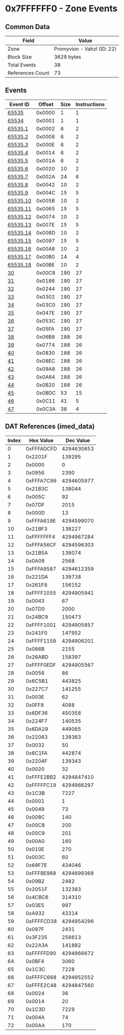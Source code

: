# 0x7FFFFFF0 - Zone Events

## Common Data

| Field            | Value                      |
|------------------|----------------------------|
| Zone             | Promyvion - Vahzl (ID: 22) |
| Block Size       | 3628 bytes                 |
| Total Events     | 38                         |
| References Count | 73                         |

## Events

| Event ID                  | Offset   |   Size |   Instructions |
|---------------------------|----------|--------|----------------|
| [65535](./65535.md)       | 0x0000   |      1 |              1 |
| [65534](./65534.md)       | 0x0001   |      1 |              1 |
| [65535.1](./65535.1.md)   | 0x0002   |      6 |              2 |
| [65535.2](./65535.2.md)   | 0x0008   |      6 |              2 |
| [65535.3](./65535.3.md)   | 0x000E   |      6 |              2 |
| [65535.4](./65535.4.md)   | 0x0014   |      6 |              2 |
| [65535.5](./65535.5.md)   | 0x001A   |      6 |              2 |
| [65535.6](./65535.6.md)   | 0x0020   |     10 |              2 |
| [65535.7](./65535.7.md)   | 0x002A   |     24 |              6 |
| [65535.8](./65535.8.md)   | 0x0042   |     10 |              2 |
| [65535.9](./65535.9.md)   | 0x004C   |     15 |              5 |
| [65535.10](./65535.10.md) | 0x005B   |     10 |              2 |
| [65535.11](./65535.11.md) | 0x0065   |     15 |              5 |
| [65535.12](./65535.12.md) | 0x0074   |     10 |              2 |
| [65535.13](./65535.13.md) | 0x007E   |     15 |              5 |
| [65535.14](./65535.14.md) | 0x008D   |     10 |              2 |
| [65535.15](./65535.15.md) | 0x0097   |     15 |              5 |
| [65535.16](./65535.16.md) | 0x00A6   |     10 |              2 |
| [65535.17](./65535.17.md) | 0x00B0   |     14 |              4 |
| [65535.18](./65535.18.md) | 0x00BE   |     10 |              2 |
| [30](./30.md)             | 0x00C8   |    190 |             27 |
| [31](./31.md)             | 0x0186   |    190 |             27 |
| [32](./32.md)             | 0x0244   |    190 |             27 |
| [33](./33.md)             | 0x0302   |    190 |             27 |
| [34](./34.md)             | 0x03C0   |    190 |             27 |
| [35](./35.md)             | 0x047E   |    190 |             27 |
| [36](./36.md)             | 0x053C   |    190 |             27 |
| [37](./37.md)             | 0x05FA   |    190 |             27 |
| [38](./38.md)             | 0x06B8   |    188 |             26 |
| [39](./39.md)             | 0x0774   |    188 |             26 |
| [40](./40.md)             | 0x0830   |    188 |             26 |
| [41](./41.md)             | 0x08EC   |    188 |             26 |
| [42](./42.md)             | 0x09A8   |    188 |             26 |
| [43](./43.md)             | 0x0A64   |    188 |             26 |
| [44](./44.md)             | 0x0B20   |    188 |             26 |
| [45](./45.md)             | 0x0BDC   |     53 |             15 |
| [46](./46.md)             | 0x0C11   |     41 |              5 |
| [47](./47.md)             | 0x0C3A   |     38 |              4 |

## DAT References (imed_data)

|   Index | Hex Value   |   Dec Value |
|---------|-------------|-------------|
|       0 | 0xFFFADCFD  |  4294630653 |
|       1 | 0x2201F     |      139295 |
|       2 | 0x0000      |           0 |
|       3 | 0x0956      |        2390 |
|       4 | 0xFFFA7C99  |  4294605977 |
|       5 | 0x21B3C     |      138044 |
|       6 | 0x005C      |          92 |
|       7 | 0x07DF      |        2015 |
|       8 | 0x000D      |          13 |
|       9 | 0xFFFA619E  |  4294599070 |
|      10 | 0x21BF3     |      138227 |
|      11 | 0xFFFFFFF4  |  4294967284 |
|      12 | 0xFFFA56CF  |  4294596303 |
|      13 | 0x21B5A     |      138074 |
|      14 | 0x0A08      |        2568 |
|      15 | 0xFFFA9587  |  4294612359 |
|      16 | 0x221DA     |      139738 |
|      17 | 0x261F8     |      156152 |
|      18 | 0xFFFF1055  |  4294905941 |
|      19 | 0x0043      |          67 |
|      20 | 0x07D0      |        2000 |
|      21 | 0x24BC9     |      150473 |
|      22 | 0xFFFF1001  |  4294905857 |
|      23 | 0x241F0     |      147952 |
|      24 | 0xFFFF1159  |  4294906201 |
|      25 | 0x086B      |        2155 |
|      26 | 0x26ABD     |      158397 |
|      27 | 0xFFFF0EDF  |  4294905567 |
|      28 | 0x0056      |          86 |
|      29 | 0x6C5B1     |      443825 |
|      30 | 0x227C7     |      141255 |
|      31 | 0x003E      |          62 |
|      32 | 0x0FF8      |        4088 |
|      33 | 0x6DF36     |      450358 |
|      34 | 0x224F7     |      140535 |
|      35 | 0x6DA29     |      449065 |
|      36 | 0x22063     |      139363 |
|      37 | 0x0032      |          50 |
|      38 | 0x6C1FA     |      442874 |
|      39 | 0x2204F     |      139343 |
|      40 | 0x0020      |          32 |
|      41 | 0xFFFE2BB2  |  4294847410 |
|      42 | 0xFFFFFC19  |  4294966297 |
|      43 | 0x1C3B      |        7227 |
|      44 | 0x0001      |           1 |
|      45 | 0x0049      |          73 |
|      46 | 0x008C      |         140 |
|      47 | 0x00C8      |         200 |
|      48 | 0x00C9      |         201 |
|      49 | 0x00A0      |         160 |
|      50 | 0x010E      |         270 |
|      51 | 0x003C      |          60 |
|      52 | 0x69F7E     |      434046 |
|      53 | 0xFFFBE968  |  4294699368 |
|      54 | 0x09B2      |        2482 |
|      55 | 0x2051F     |      132383 |
|      56 | 0x4CBC6     |      314310 |
|      57 | 0x03E5      |         997 |
|      58 | 0xA932      |       43314 |
|      59 | 0xFFFFCD38  |  4294954296 |
|      60 | 0x097F      |        2431 |
|      61 | 0x3F235     |      258613 |
|      62 | 0x22A3A     |      141882 |
|      63 | 0xFFFFFD90  |  4294966672 |
|      64 | 0x0BF4      |        3060 |
|      65 | 0x1C3C      |        7228 |
|      66 | 0xFFFFC668  |  4294952552 |
|      67 | 0xFFFE2C48  |  4294847560 |
|      68 | 0x0024      |          36 |
|      69 | 0x0014      |          20 |
|      70 | 0x1C3D      |        7229 |
|      71 | 0x004A      |          74 |
|      72 | 0x00AA      |         170 |
